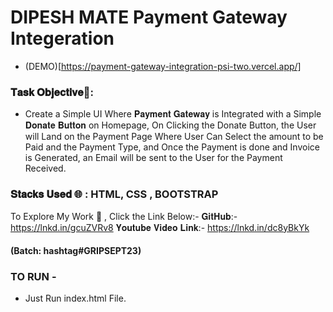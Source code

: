# DIPESH MATE Payment Gateway Integeration

- (DEMO)[https://payment-gateway-integration-psi-two.vercel.app/]

### 𝐓𝐚𝐬𝐤 𝐎𝐛𝐣𝐞𝐜𝐭𝐢𝐯𝐞🎯:
- Create a Simple UI Where 𝐏𝐚𝐲𝐦𝐞𝐧𝐭 𝐆𝐚𝐭𝐞𝐰𝐚𝐲 is Integrated with a Simple 𝐃𝐨𝐧𝐚𝐭𝐞 𝐁𝐮𝐭𝐭𝐨𝐧 on Homepage, On Clicking the Donate Button, the User will Land on the Payment Page Where User Can Select the amount to be Paid and the Payment Type, and Once the Payment is done and Invoice is Generated, an Email will be sent to the User for the Payment Received. 

### 𝐒𝐭𝐚𝐜𝐤𝐬 𝐔𝐬𝐞𝐝 🌐 : HTML, CSS , BOOTSTRAP

To Explore My Work 💼 , Click the Link Below:-
𝐆𝐢𝐭𝐇𝐮𝐛:- https://lnkd.in/gcuZVRv8
𝐘𝐨𝐮𝐭𝐮𝐛𝐞 𝐕𝐢𝐝𝐞𝐨 𝐋𝐢𝐧𝐤:- https://lnkd.in/dc8yBkYk

#### (Batch: hashtag#GRIPSEPT23)

### TO RUN -
- Just Run index.html File.